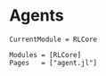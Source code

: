 
# Agents


```@meta
CurrentModule = RLCore
```

```@autodocs
Modules = [RLCore]
Pages   = ["agent.jl"]
```

